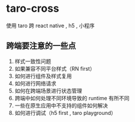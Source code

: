 # taro-cross
使用 taro 跨 react native , h5 , 小程序

## 跨端要注意的一些点
1. 样式一致性问题
2. 如果兼容不同平台样式（RN first）
3. 如何进行组件及样式复用
4. 如何进行网络请求
5. 如何在跨端场景进行状态管理
6. 跨端中如何处理不同环境导致的 runtime 有所不同
7. 一些在原生应用中不支持的组件如何解决
8. 如何进行调试（h5 first , taro playground）
